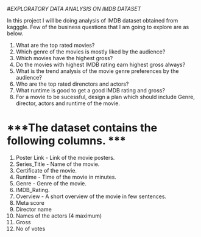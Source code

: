 #*EXPLORATORY DATA ANALYSIS ON IMDB DATASET*

In this project I will be doing analysis of IMDB dataset obtained from kagggle. Few of the business questions that I am going to explore are as below.




1. What are the top rated movies?
2. Which genre of the movies is mostly liked by the audience?
3. Which movies have the highest gross?
4. Do the movies with highest IMDB rating earn highest gross always?
5. What is the trend analysis of the movie genre preferences by the audience?
6. Who are the top rated direnctors and actors?
7. What runtime is good to get a good IMDB rating and gross?
8. For a movie to be sucessful, design a plan which should include Genre, director, actors and runtime of the movie. 


# ***The dataset contains the following columns. ***

1. Poster Link - Link of the movie posters.
2. Series_Title - Name of the movie.
3. Certificate of the movie.
4. Runtime - Time of the movie in minutes.
5. Genre - Genre of the movie.
6. IMDB_Rating.
7. Overview - A short overview of the movie in few sentences.
8. Meta score
9. Director name
10. Names of the actors (4 maximum)
11. Gross
12. No of votes
